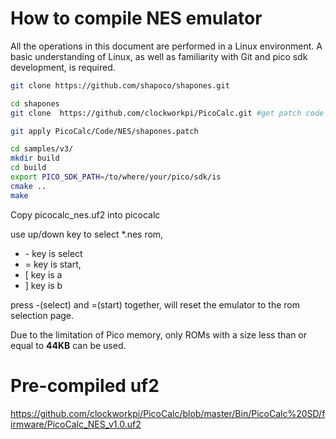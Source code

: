 # How to compile NES emulator

All the operations in this document are performed in a Linux environment. A basic understanding of Linux, as well as familiarity with Git and pico sdk  development, is required.

```bash
git clone https://github.com/shapoco/shapones.git

cd shapones
git clone  https://github.com/clockworkpi/PicoCalc.git #get patch code

git apply PicoCalc/Code/NES/shapones.patch

cd samples/v3/
mkdir build
cd build
export PICO_SDK_PATH=/to/where/your/pico/sdk/is
cmake ..
make
```

Copy picocalc_nes.uf2 into picocalc

use up/down key to select *.nes rom, 
* \- key is select
* = key is start,
* [ key is a 
* ] key is b

press -(select) and =(start) together, will reset the emulator to the rom selection page.

Due to the limitation of Pico memory, only ROMs with a size less than or equal to **44KB** can be used.

# Pre-compiled uf2

https://github.com/clockworkpi/PicoCalc/blob/master/Bin/PicoCalc%20SD/firmware/PicoCalc_NES_v1.0.uf2


